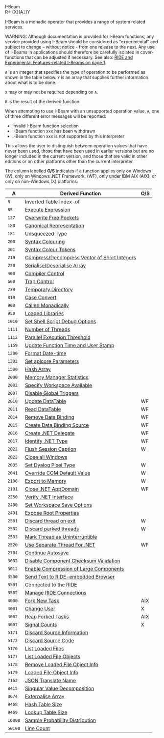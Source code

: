 <div class="heading">
  <div class="name">I-Beam</div>
  <div class="command">R←{X}(A⌶)Y</div>
</div>

I-Beam is a monadic operator that provides a range of system related services.

WARNING: Although documentation is provided for I-Beam functions, any service provided using I-Beam should be considered as "experimental" and subject to change – without notice - from one release to the next. Any use of I-Beams in applications should therefore be carefully isolated in cover-functions that can be adjusted if necessary. See also: [RIDE and Experimental Features-related I-Beams on page 1](/i-beam-functions/supplementary-i-beam-functions.md#NonCoreIBeams).

`A` is an integer that specifies the type of operation to be performed  as shown in the table below. `Y` is an array that supplies further information about what is to be done.

`X` may or may not be required depending on `A`.

`R` is the result of the derived function.

When attempting to use  I-Beam with an unsupported operation value, `A`, one of three different error messages will be reported:

- Invalid I-Beam function selection
- I-Beam function xxx has been withdrawn
- I-Beam function xxx is not supported by this interpreter

This allows the user to distinguish between operation values that have never been used, those that have been used in earlier versions but are no longer included in the current version, and those
that are valid in other editions or on other platforms other than the current interpreter.

The column labelled **O/S** indicates if a function applies only on Windows (W), only on Windows .NET Framework, (WF), only under IBM AIX (AIX), or only on non-Windows (X) platforms.

| A | Derived Function | O/S |
| --- | --- | --- |
| `8` | [Inverted Table Index-of](/i-beam-functions/inverted-table-index-of.md#) |  |
| `85` | [Execute Expression](/i-beam-functions/execute-expression.md#) |  |
| `127` | [Overwrite Free Pockets](/i-beam-functions/overwrite-free-pockets.md#) |  |
| `180` | [Canonical Representation](/i-beam-functions/canonical-representation.md#) |  |
| `181` | [Unsqueezed Type](/i-beam-functions/unsqueezed-type.md#) |  |
| `200` | [Syntax Colouring](/i-beam-functions/syntax-colouring.md#) |  |
| `201` | [Syntax Colour Tokens](/i-beam-functions/syntax-colour-tokens.md#) |  |
| `219` | [Compress/Decompress Vector of Short Integers](/i-beam-functions/compress-vector-of-short-integers.md#) |  |
| `220` | [Serialise/Deserialise Array](/i-beam-functions/serialise-array.md#) |  |
| `400` | [Compiler Control](/i-beam-functions/compiler-control.md#Compiler_Control) |  |
| `600` | [Trap Control](/i-beam-functions/trap-control.md#Trap_Control) |  |
| `739` | [Temporary Directory](/i-beam-functions/temporary-directory.md#Temporary_Directory) |  |
| `819` | [Case Convert](/i-beam-functions/case-convert.md#Case_Convert) |  |
| `900` | [Called Monadically](/i-beam-functions/called-monadically.md#Called_Monadically) |  |
| `950` | [Loaded Libraries](/i-beam-functions/loaded-libraries.md#Loaded_Libraries) |  |
| `1010` | [Set Shell Script Debug Options](/i-beam-functions/set-shell-script-debug-options.md#) |  |
| `1111` | [Number of Threads](/i-beam-functions/number-of-threads.md#) |  |
| `1112` | [Parallel Execution Threshold](/i-beam-functions/parallel-execution-threshold.md#) |  |
| `1159` | [Update Function Time and User Stamp](/i-beam-functions/update-function-timestamp.md#) |  |
| `1200` | [Format Date-time](/i-beam-functions/format-datetime.md#) |  |
| `1302` | [Set aplcore Parameters](/i-beam-functions/set-aplcore-parameters.md#) |  |
| `1500` | [Hash Array](/i-beam-functions/hash-array.md#) |  |
| `2000` | [Memory Manager Statistics](/i-beam-functions/memory-manager-statistics.md#) |  |
| `2002` | [Specify Workspace Available](/i-beam-functions/specify-workspace-available.md#) |  |
| `2007` | [Disable Global Triggers](/i-beam-functions/disable-global-triggers.md#Trigger_Control) |  |
| `2010` | [Update DataTable](/i-beam-functions/update-datatable.md#) | WF |
| `2011` | [Read DataTable](/i-beam-functions/read-datatable.md#) | WF |
| `2014` | [Remove Data Binding](/i-beam-functions/remove-data-binding.md#Remove_Data_Bindings) | WF |
| `2015` | [Create Data Binding Source](/i-beam-functions/create-data-binding-source.md#) | WF |
| `2016` | [Create .NET Delegate](/i-beam-functions/create-net-delegate.md#Identify_NET_Type) | WF |
| `2017` | [Identify .NET Type](/i-beam-functions/identify-net-type.md#Identify_NET_Type) | WF |
| `2022` | [Flush Session Caption](/i-beam-functions/flush-session-caption.md#Flush_Session_Caption) | W |
| `2023` | [Close all Windows](/i-beam-functions/close-all-windows.md#Close_all_Windows) |  |
| `2035` | [Set Dyalog Pixel Type](/i-beam-functions/set-dyalog-pixel-type.md#Set_Dyalog_Pixel_Type) | W |
| `2041` | [Override COM Default Value](/i-beam-functions/override-com-default-value.md#) | W |
| `2100` | [Export to Memory](/i-beam-functions/export-to-memory.md#) | W |
| `2101` | [Close .NET AppDomain](/i-beam-functions/close-net-appdomain.md#Close_.NET_AppDomain) | WF |
| `2250` | [Verify .NET Interface](/i-beam-functions/verify-net-interface.md#) |  |
| `2400` | [Set Workspace Save Options](/i-beam-functions/set-workspace-save-options.md#Set_Workspace_Save_Options) |  |
| `2401` | [Expose Root Properties](/i-beam-functions/expose-root-properties.md#ExposeRootPropertiesI-Beam) |  |
| `2501` | [Discard thread on exit](/i-beam-functions/discard-thread-on-exit.md#Discard_Thread_On_Exit) | W |
| `2502` | [Discard parked threads](/i-beam-functions/discard-parked-threads.md#Discard_Parked_Threads) | W |
| `2503` | [Mark Thread as Uninterruptible](/i-beam-functions/mark-thread-as-uninterruptible.md#) |  |
| `2520` | [Use Separate Thread For .NET](/i-beam-functions/use-separate-thread-for-net.md#Use_Separate_Thread_For_NET) | WF |
| `2704` | [Continue Autosave](/i-beam-functions/continue-autosave.md#Continue_Autosave) |  |
| `3002` | [Disable Component Checksum Validation](/i-beam-functions/disable-component-checksum-validation.md#Disable_Component_Checksum_Validation) |  |
| `3012` | [Enable Compression of Large Components](/i-beam-functions/enable-compression-of-large-components.md#Enable_LZ4_Frames) |  |
| `3500` | [Send Text to RIDE-embedded Browser](/i-beam-functions/send-text-to-ride-embedded-browser.md#SendTexttoRIDEembeddedBrowser) |  |
| `3501` | [Connected to the RIDE](/i-beam-functions/connected-to-the-ride.md#Connected_RIDE) |  |
| `3502` | [Manage RIDE Connections](/i-beam-functions/manage-ride-connections.md#Manage_RIDE_Connections) |  |
| `4000` | [Fork New Task](/i-beam-functions/fork-new-task.md#) | AIX |
| `4001` | [Change User](/i-beam-functions/change-user.md#) | X |
| `4002` | [Reap Forked Tasks](/i-beam-functions/reap-forked-tasks.md#) | AIX |
| `4007` | [Signal Counts](/i-beam-functions/signal-counts.md#) | X |
| `5171` | [Discard Source Information](/i-beam-functions/discard-source-information.md#Discard_Source_Information) |  |
| `5172` | [Discard Source Code](/i-beam-functions/discard-source-code.md#Discard_Source_Code) |  |
| `5176` | [List Loaded Files](/i-beam-functions/list-loaded-files.md#) |  |
| `5177` | [List Loaded File Objects](/i-beam-functions/list-loaded-file-objects.md#) |  |
| `5178` | [Remove Loaded File Object Info](/i-beam-functions/remove-loaded-file-object-info.md#) |  |
| `5179` | [Loaded File Object Info](/i-beam-functions/loaded-file-object-info.md#) |  |
| `7162` | [JSON Translate Name](/i-beam-functions/json-translate-name.md#) |  |
| `8415` | [Singular Value Decomposition](/i-beam-functions/singular-value-decomposition.md#) |  |
| `8674` | [Externalise Array](/i-beam-functions/externalise-array.md#) |  |
| `9468` | [Hash Table Size](/i-beam-functions/hash-table-size.md#Hash_Table_Size) |  |
| `9469` | [Lookup Table Size](/i-beam-functions/lookup-table-size.md#Lookup_Table_Size) |  |
| `16808` | [Sample Probability Distribution](/i-beam-functions/sample-probability-distribution.md#) |  |
| `50100` | [Line Count](/i-beam-functions/line-count.md#Line_Count) |  |
